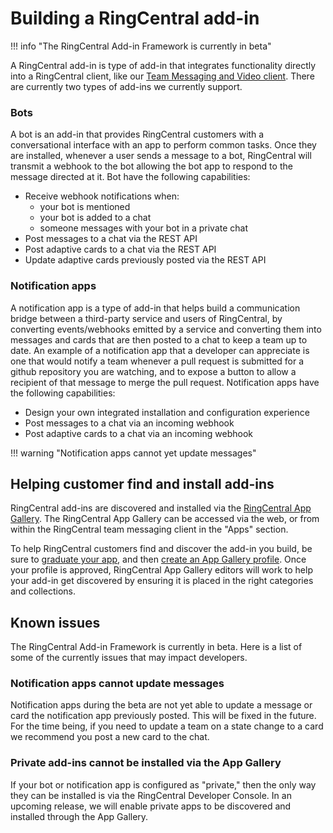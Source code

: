 # Building a RingCentral add-in

!!! info "The RingCentral Add-in Framework is currently in beta"

A RingCentral add-in is type of add-in that integrates functionality directly into a RingCentral client, like our [Team Messaging and Video client](https://www.ringcentral.com/apps/rc-app). There are currently two types of add-ins we currently support. 

### Bots

A bot is an add-in that provides RingCentral customers with a conversational interface with an app to perform common tasks. Once they are installed, whenever a user sends a message to a bot, RingCentral will transmit a webhook to the bot allowing the bot app to respond to the message directed at it. Bot have the following capabilities:

* Receive webhook notifications when:
    * your bot is mentioned
    * your bot is added to a chat
    * someone messages with your bot in a private chat
* Post messages to a chat via the REST API
* Post adaptive cards to a chat via the REST API
* Update adaptive cards previously posted via the REST API

### Notification apps

A notification app is a type of add-in that helps build a communication bridge between a third-party service and users of RingCentral, by converting events/webhooks emitted by a service and converting them into messages and cards that are then posted to a chat to keep a team up to date. An example of a notification app that a developer can appreciate is one that would notify a team whenever a pull request is submitted for a github repository you are watching, and to expose a button to allow a recipient of that message to merge the pull request. Notification apps have the following capabilities:

* Design your own integrated installation and configuration experience
* Post messages to a chat via an incoming webhook
* Post adaptive cards to a chat via an incoming webhook

!!! warning "Notification apps cannot yet update messages"


## Helping customer find and install add-ins

RingCentral add-ins are discovered and installed via the [RingCentral App Gallery](https://www.ringcentral.com/apps/). The RingCentral App Gallery can be accessed via the web, or from within the RingCentral team messaging client in the "Apps" section. 

To help RingCentral customers find and discover the add-in you build, be sure to [graduate your app](../../basics/production/), and then [create an App Gallery profile](../../basics/app-gallery/). Once your profile is approved, RingCentral App Gallery editors will work to help your add-in get discovered by ensuring it is placed in the right categories and collections. 

## Known issues

The RingCentral Add-in Framework is currently in beta. Here is a list of some of the currently issues that may impact developers.

### Notification apps cannot update messages

Notification apps during the beta are not yet able to update a message or card the notification app previously posted. This will be fixed in the future. For the time being, if you need to update a team on a state change to a card we recommend you post a new card to the chat. 

### Private add-ins cannot be installed via the App Gallery

If your bot or notification app is configured as "private," then the only way they can be installed is via the RingCentral Developer Console. In an upcoming release, we will enable private apps to be discovered and installed through the App Gallery. 
